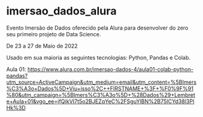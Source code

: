 # imersao_dados_alura
Evento Imersão de Dados oferecido pela Alura para desenvolver do zero seu primeiro projeto de Data Science.

De 23 a 27 de Maio de 2022

Usado em sua maioria as seguintes tecnologias: Python, Pandas e Colab.

Aula 01: https://www.alura.com.br/imersao-dados-4/aula01-colab-python-pandas?utm_source=ActiveCampaign&utm_medium=email&utm_content=%5BImers%C3%A3o+Dados%5D+Viu+isso%2C++FIRSTNAME+%3F+%F0%9F%91%80&utm_campaign=%5BImers%C3%A3o%5D+%28Dados%29+Lembrete+Aula+01&vgo_ee=jfQjkVI7t5o2BJEZqYeC%2FSguYlBN%2B75lCYd38l3PIHk%3D
